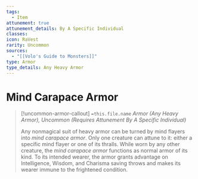 ```yaml
---
tags:
  - Item
attunement: true
attunement_details: By A Specific Individual
classes: 
icon: RaVest
rarity: Uncommon
sources:
  - "[[Volo's Guide to Monsters]]"
type: Armor
type_details: Any Heavy Armor
---
```

# Mind Carapace Armor
>[!uncommon-armor-callout] `=this.file.name`
>*Armor (Any Heavy Armor), Uncommon (Requires Attunement By A Specific Individual)*
>
>Any nonmagical suit of heavy armor can be turned by mind flayers into *mind carapace armor*. Only one creature can attune to it: either a specific mind flayer or one of its thralls. While worn by any other creature, the *mind carapace armor* functions as normal armor of its kind. To its intended wearer, the armor grants advantage on Intelligence, Wisdom, and Charisma saving throws and makes its wearer immune to the frightened condition.
>
>
